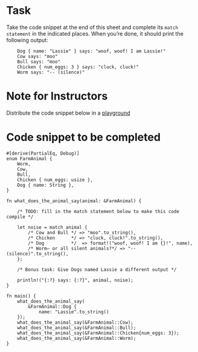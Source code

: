 Task
====

Take the code snippet at the end of this sheet and complete its
`match statement` in the indicated places. When you’re done, it should
print the following output:

        Dog { name: "Lassie" } says: "woof, woof! I am Lassie!"
        Cow says: "moo"
        Bull says: "moo"
        Chicken { num_eggs: 3 } says: "cluck, cluck!"
        Worm says: "-- (silence)"

Note for Instructors
====================

Distribute the code snippet below in a
[playground](https://play.rust-lang.org)

Code snippet to be completed
============================

    #[derive(PartialEq, Debug)]
    enum FarmAnimal {
        Worm,
        Cow,
        Bull,
        Chicken { num_eggs: usize },
        Dog { name: String },
    }

    fn what_does_the_animal_say(animal: &FarmAnimal) {

        /* TODO: fill in the match statement below to make this code compile */

        let noise = match animal {
            /* Cow and Bull */ => "moo".to_string(),
            /* Chicken      */ => "cluck, cluck!".to_string(),
            /* Dog          */  => format!("woof, woof! I am {}!", name),
            /* Worm– or all silent animals?*/ => "-- (silence)".to_string(),
        };

        /* Bonus task: Give Dogs named Lassie a different output */

        println!("{:?} says: {:?}", animal, noise);
    }

    fn main() {
        what_does_the_animal_say(
            &FarmAnimal::Dog {
                name: "Lassie".to_string()
        });
        what_does_the_animal_say(&FarmAnimal::Cow);
        what_does_the_animal_say(&FarmAnimal::Bull);
        what_does_the_animal_say(&FarmAnimal::Chicken{num_eggs: 3});
        what_does_the_animal_say(&FarmAnimal::Worm);
    }
